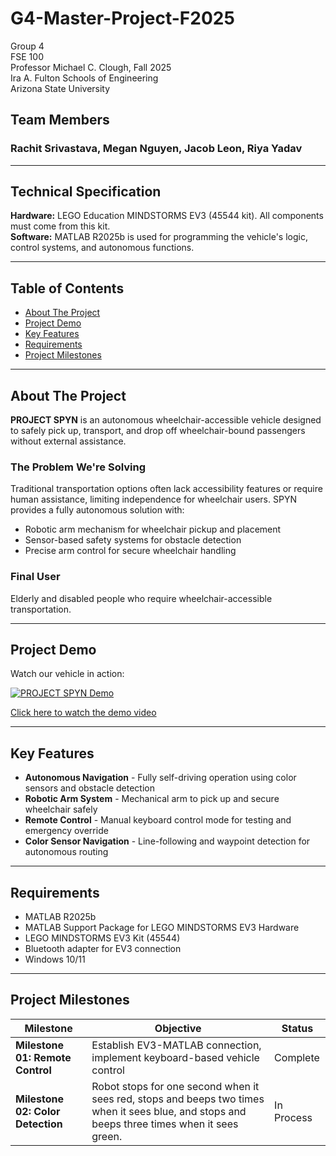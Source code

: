 # G4-Master-Project-F2025

Group 4  
FSE 100  
Professor Michael C. Clough, Fall 2025  
Ira A. Fulton Schools of Engineering<br>
Arizona State University

## Team Members

<h3>Rachit Srivastava, Megan Nguyen, Jacob Leon, Riya Yadav</h3>

---

## Technical Specification

**Hardware:** LEGO Education MINDSTORMS EV3 (45544 kit). All components must come from this kit.  
**Software:** MATLAB R2025b is used for programming the vehicle's logic, control systems, and autonomous functions.

---

## Table of Contents

- [About The Project](#about-the-project)
- [Project Demo](#project-demo)
- [Key Features](#key-features)
- [Requirements](#requirements)
- [Project Milestones](#project-milestones)

---

## About The Project

**PROJECT SPYN** is an autonomous wheelchair-accessible vehicle designed to safely pick up, transport, and drop off wheelchair-bound passengers without external assistance.

### The Problem We're Solving

Traditional transportation options often lack accessibility features or require human assistance, limiting independence for wheelchair users. SPYN provides a fully autonomous solution with:

- Robotic arm mechanism for wheelchair pickup and placement
- Sensor-based safety systems for obstacle detection
- Precise arm control for secure wheelchair handling

### Final User

Elderly and disabled people who require wheelchair-accessible transportation.

---

## Project Demo

Watch our vehicle in action:

[![PROJECT SPYN Demo](https://img.youtube.com/vi/cHd32MXee_0/0.jpg)](https://youtube.com/watch?v=cHd32MXee_0&feature=shared)

[Click here to watch the demo video](https://youtube.com/watch?v=cHd32MXee_0&feature=shared)

---

## Key Features

- **Autonomous Navigation** - Fully self-driving operation using color sensors and obstacle detection
- **Robotic Arm System** - Mechanical arm to pick up and secure wheelchair safely
- **Remote Control** - Manual keyboard control mode for testing and emergency override
- **Color Sensor Navigation** - Line-following and waypoint detection for autonomous routing

---

## Requirements

- MATLAB R2025b
- MATLAB Support Package for LEGO MINDSTORMS EV3 Hardware
- LEGO MINDSTORMS EV3 Kit (45544)
- Bluetooth adapter for EV3 connection
- Windows 10/11 

---

## Project Milestones

| Milestone | Objective | Status |
|-----------|-----------|--------|
| **Milestone 01: Remote Control** | Establish EV3-MATLAB connection, implement keyboard-based vehicle control | Complete |<br>
| **Milestone 02: Color Detection** | Robot stops for one second when it sees red, stops and beeps two times when it sees blue, and stops and beeps three times when it sees green. | In Process |

